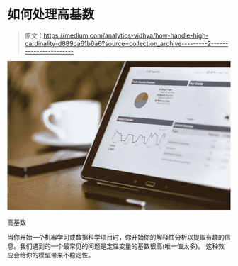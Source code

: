# 如何处理高基数

> 原文：<https://medium.com/analytics-vidhya/how-handle-high-cardinality-d889ca61b6a6?source=collection_archive---------2----------------------->

![](img/4a6167485a448b14e3c82189d2708943.png)

高基数

当你开始一个机器学习或数据科学项目时，你开始你的解释性分析以提取有趣的信息。我们遇到的一个最常见的问题是定性变量的基数很高(唯一值太多)。
这种效应会给你的模型带来不稳定性。